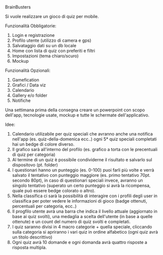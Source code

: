 BrainBusters 

Si vuole realizzare un gioco di quiz per mobile.

Funzionalità Obbligatorie:
1. Login e registrazione
2. Profilo utente (utilizzo di camera e gps)
3. Salvataggio dati su un db locale
4. Home con lista di quiz con preferiti e filtri
5. Impostazioni (tema chiaro/scuro)
6. Mockup

Funzionalità Opzionali:
1. Gamefication
2. Grafici / Data viz
3. Calendario 
4. Gallery e/o folder
5. Notifiche

Una settimana prima della consegna creare un powerpoint con scopo dell'app, tecnologie usate, mockup e tutte le schermate dell'applicativo.


Idee:
1. Calendario utilizabile per quiz speciali che avranno anche una notifica nell'app (es. quiz-della-domenica ecc..) ogni 5* quiz speciali completati hai un bedge di colore diverso.
2. Il grafico sarà all'interno del profilo (es. grafico a torta con le precentuali di quiz per categoria)
3. Al termine di un quiz è possibile condividerne il risultato e salvarlo sul dispositovo (pt. folder)
4. I questionari hanno un punteggio (es. 0-100) puoi farli più volte e verrà salvato il tentativo con punteggio maggiore (es. primo tentativo 70pt. secondo 80pt), in caso di questionari speciali invece, avranno un singolo tentativo (superato un certo punteggio si avrà la ricompensa, quale può essere bedge colorato o altro).
5. Nella classifica ci sarà la possibilità di interagire con i profili degli user in classifica per poter vedere le informazioni di gioco (badge ottenuti, percentuali per categoria, ecc..)
6. Il progfilo utente avrà una barra che indica il livello attuale (aggiornato in base ai quiz svolti), una medaglia a scelta dell'utente (in base a quelle ottenute) e un count del numero di quiz svolti e completati.
7. I quiz saranno divisi in 4 macro categorie + quella speciale, cliccando sulla categoria si apriranno i vari quiz in ordine alfabetico (ogni quiz avrà un titolo descrittivo)
8. Ogni quiz avrà 10 domande e ogni domanda avrà quattro risposte a risposta multipla.
